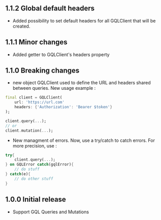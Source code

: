 ## 1.1.2 Global default headers
 - Added possibility to set default headers for all GQLClient that will be created.

## 1.1.1 Minor changes
 - Added getter to GQLClient's headers property

## 1.1.0 **Breaking changes**
- new object GQLClient used to define the URL and headers shared between queries.
New usage example :
```dart
final client = GQLClient(
    url: 'https://url.com'
    headers: {'Authorization': 'Bearer $token'}
);

client.query(...);
// or
client.mutation(...);
```

- New managment of errors. Now, use a try/catch to catch errors. For more precision, use :
```dart
try{
    client.query(...);
} on GQLError catch(gqlError){
    // do stuff
} catch(e){
    // do other stuff
}
```

## 1.0.0 Initial release
 - Support GQL Queries and Mutations
